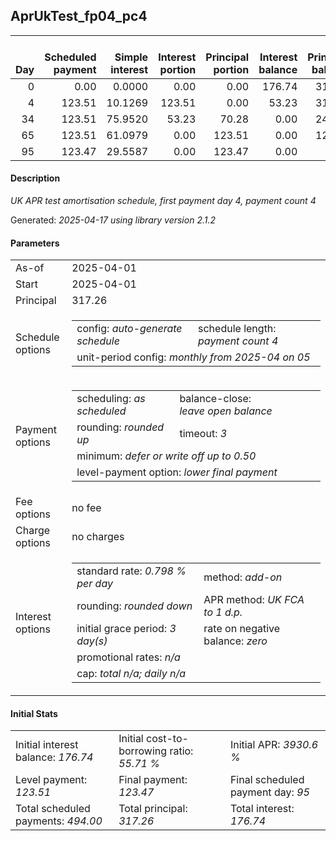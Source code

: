 <h2>AprUkTest_fp04_pc4</h2>
<table>
    <thead style="vertical-align: bottom;">
        <th style="text-align: right;">Day</th>
        <th style="text-align: right;">Scheduled payment</th>
        <th style="text-align: right;">Simple interest</th>
        <th style="text-align: right;">Interest portion</th>
        <th style="text-align: right;">Principal portion</th>
        <th style="text-align: right;">Interest balance</th>
        <th style="text-align: right;">Principal balance</th>
        <th style="text-align: right;">Total simple interest</th>
        <th style="text-align: right;">Total interest</th>
        <th style="text-align: right;">Total principal</th>
    </thead>
    <tr style="text-align: right;">
        <td class="ci00">0</td>
        <td class="ci01" style="white-space: nowrap;">0.00</td>
        <td class="ci02">0.0000</td>
        <td class="ci03">0.00</td>
        <td class="ci04">0.00</td>
        <td class="ci05">176.74</td>
        <td class="ci06">317.26</td>
        <td class="ci07">0.0000</td>
        <td class="ci08">0.00</td>
        <td class="ci09">0.00</td>
    </tr>
    <tr style="text-align: right;">
        <td class="ci00">4</td>
        <td class="ci01" style="white-space: nowrap;">123.51</td>
        <td class="ci02">10.1269</td>
        <td class="ci03">123.51</td>
        <td class="ci04">0.00</td>
        <td class="ci05">53.23</td>
        <td class="ci06">317.26</td>
        <td class="ci07">10.1269</td>
        <td class="ci08">123.51</td>
        <td class="ci09">0.00</td>
    </tr>
    <tr style="text-align: right;">
        <td class="ci00">34</td>
        <td class="ci01" style="white-space: nowrap;">123.51</td>
        <td class="ci02">75.9520</td>
        <td class="ci03">53.23</td>
        <td class="ci04">70.28</td>
        <td class="ci05">0.00</td>
        <td class="ci06">246.98</td>
        <td class="ci07">86.0790</td>
        <td class="ci08">176.74</td>
        <td class="ci09">70.28</td>
    </tr>
    <tr style="text-align: right;">
        <td class="ci00">65</td>
        <td class="ci01" style="white-space: nowrap;">123.51</td>
        <td class="ci02">61.0979</td>
        <td class="ci03">0.00</td>
        <td class="ci04">123.51</td>
        <td class="ci05">0.00</td>
        <td class="ci06">123.47</td>
        <td class="ci07">147.1769</td>
        <td class="ci08">176.74</td>
        <td class="ci09">193.79</td>
    </tr>
    <tr style="text-align: right;">
        <td class="ci00">95</td>
        <td class="ci01" style="white-space: nowrap;">123.47</td>
        <td class="ci02">29.5587</td>
        <td class="ci03">0.00</td>
        <td class="ci04">123.47</td>
        <td class="ci05">0.00</td>
        <td class="ci06">0.00</td>
        <td class="ci07">176.7356</td>
        <td class="ci08">176.74</td>
        <td class="ci09">317.26</td>
    </tr>
</table>
<h4>Description</h4>
<p><i>UK APR test amortisation schedule, first payment day 4, payment count 4</i></p>
<p>Generated: <i>2025-04-17 using library version 2.1.2</i></p>
<h4>Parameters</h4>
<table>
    <tr>
        <td>As-of</td>
        <td>2025-04-01</td>
    </tr>
    <tr>
        <td>Start</td>
        <td>2025-04-01</td>
    </tr>
    <tr>
        <td>Principal</td>
        <td>317.26</td>
    </tr>
    <tr>
        <td>Schedule options</td>
        <td>
            <table>
                <tr>
                    <td>config: <i>auto-generate schedule</i></td>
                    <td>schedule length: <i><i>payment count</i> 4</i></td>
                </tr>
                <tr>
                    <td colspan="2" style="white-space: nowrap;">unit-period config: <i>monthly from 2025-04 on 05</i></td>
                </tr>
            </table>
        </td>
    </tr>
    <tr>
        <td>Payment options</td>
        <td>
            <table>
                <tr>
                    <td>scheduling: <i>as scheduled</i></td>
                    <td>balance-close: <i>leave&nbsp;open&nbsp;balance</i></td>
                </tr>
                <tr>
                    <td>rounding: <i>rounded up</i></td>
                    <td>timeout: <i>3</i></td>
                </tr>
                <tr>
                    <td colspan='2'>minimum: <i>defer&nbsp;or&nbsp;write&nbsp;off&nbsp;up&nbsp;to&nbsp;0.50</i></td>
                </tr>
                <tr>
                    <td colspan='2'>level-payment option: <i>lower&nbsp;final&nbsp;payment</i></td>
                </tr>
            </table>
        </td>
    </tr>
    <tr>
        <td>Fee options</td>
        <td>no fee
        </td>
    </tr>
    <tr>
        <td>Charge options</td>
        <td>no charges
        </td>
    </tr>
    <tr>
        <td>Interest options</td>
        <td>
            <table>
                <tr>
                    <td>standard rate: <i>0.798 % per day</i></td>
                    <td>method: <i>add-on</i></td>
                </tr>
                <tr>
                    <td>rounding: <i>rounded down</i></td>
                    <td>APR method: <i>UK FCA to 1 d.p.</i></td>
                </tr>
                <tr>
                    <td>initial grace period: <i>3 day(s)</i></td>
                    <td>rate on negative balance: <i>zero</i></td>
                </tr>
                <tr>
                    <td colspan="2">promotional rates: <i><i>n/a</i></i></td>
                </tr>
                <tr>
                    <td colspan="2">cap: <i>total <i>n/a</i>; daily <i>n/a</i></td>
                </tr>
            </table>
        </td>
    </tr>
</table>
<h4>Initial Stats</h4>
<table>
    <tr>
        <td>Initial interest balance: <i>176.74</i></td>
        <td>Initial cost-to-borrowing ratio: <i>55.71 %</i></td>
        <td>Initial APR: <i>3930.6 %</i></td>
    </tr>
    <tr>
        <td>Level payment: <i>123.51</i></td>
        <td>Final payment: <i>123.47</i></td>
        <td>Final scheduled payment day: <i>95</i></td>
    </tr>
    <tr>
        <td>Total scheduled payments: <i>494.00</i></td>
        <td>Total principal: <i>317.26</i></td>
        <td>Total interest: <i>176.74</i></td>
    </tr>
</table>
